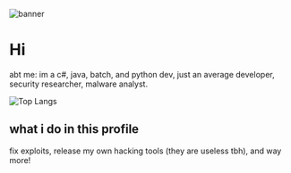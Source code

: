 
![banner](https://i.pinimg.com/originals/0f/c5/7c/0fc57c690ae25c8687562de40b673cd2.gif)
# 
# Hi 
abt me: im a c#, java, batch, and python dev,
just an average developer,
security researcher, malware analyst.

![Top Langs](https://github-readme-stats.vercel.app/api/top-langs/?username=anuraghazra&exclude_repo=Cobalt,Lost-in-Translation)
## what i do in this profile
fix exploits,
release my own hacking tools (they are useless tbh),
and way more!
